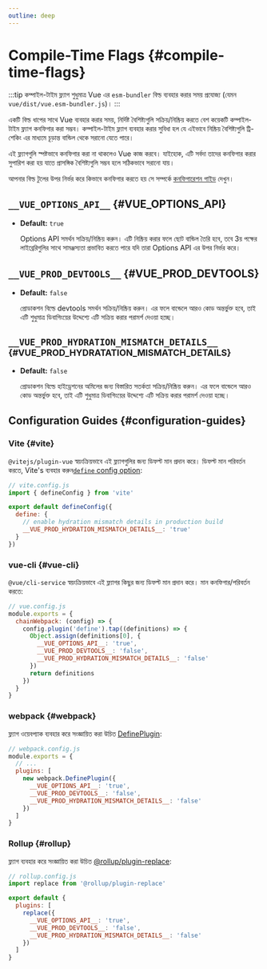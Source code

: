 ```yaml
---
outline: deep
---
```


# Compile-Time Flags {#compile-time-flags}

:::tip
কম্পাইল-টাইম ফ্ল্যাগ শুধুমাত্র Vue এর `esm-bundler` বিল্ড ব্যবহার করার সময় প্রযোজ্য (যেমন `vue/dist/vue.esm-bundler.js`)।
:::

একটি বিল্ড ধাপের সাথে Vue ব্যবহার করার সময়, নির্দিষ্ট বৈশিষ্ট্যগুলি সক্রিয়/নিষ্ক্রিয় করতে বেশ কয়েকটি কম্পাইল-টাইম ফ্ল্যাগ কনফিগার করা সম্ভব। কম্পাইল-টাইম ফ্ল্যাগ ব্যবহার করার সুবিধা হল যে এইভাবে নিষ্ক্রিয় বৈশিষ্ট্যগুলি ট্রি-শেকিং এর মাধ্যমে চূড়ান্ত বান্ডিল থেকে সরানো যেতে পারে।

এই ফ্ল্যাগগুলি স্পষ্টভাবে কনফিগার করা না থাকলেও Vue কাজ করবে। যাইহোক, এটি সর্বদা তাদের কনফিগার করার সুপারিশ করা হয় যাতে প্রাসঙ্গিক বৈশিষ্ট্যগুলি সম্ভব হলে সঠিকভাবে সরানো যায়।

আপনার বিল্ড টুলের উপর নির্ভর করে কিভাবে কনফিগার করতে হয় সে সম্পর্কে [কনফিগারেশন গাইড](#configuration-guides) দেখুন।

## `__VUE_OPTIONS_API__` {#VUE_OPTIONS_API}

- **Default:** `true`

  Options API সমর্থন সক্রিয়/নিষ্ক্রিয় করুন। এটি নিষ্ক্রিয় করার ফলে ছোট বান্ডিল তৈরি হবে, তবে 3য় পক্ষের লাইব্রেরিগুলির সাথে সামঞ্জস্যতা প্রভাবিত করতে পারে যদি তারা Options API এর উপর নির্ভর করে।

## `__VUE_PROD_DEVTOOLS__` {#VUE_PROD_DEVTOOLS}

- **Default:** `false`

  প্রোডাকশন বিল্ডে devtools সমর্থন সক্রিয়/নিষ্ক্রিয় করুন। এর ফলে বান্ডেলে আরও কোড অন্তর্ভুক্ত হবে, তাই এটি শুধুমাত্র ডিবাগিংয়ের উদ্দেশ্যে এটি সক্রিয় করার পরামর্শ দেওয়া হচ্ছে।

## `__VUE_PROD_HYDRATION_MISMATCH_DETAILS__` <sup class="vt-badge" data-text="3.4+" /> {#VUE_PROD_HYDRATATION_MISMATCH_DETAILS}

- **Default:** `false`

  প্রোডাকশন বিল্ডে হাইড্রেশনের অমিলের জন্য বিস্তারিত সতর্কতা সক্রিয়/নিষ্ক্রিয় করুন। এর ফলে বান্ডেলে আরও কোড অন্তর্ভুক্ত হবে, তাই এটি শুধুমাত্র ডিবাগিংয়ের উদ্দেশ্যে এটি সক্রিয় করার পরামর্শ দেওয়া হচ্ছে।

## Configuration Guides {#configuration-guides}

### Vite {#vite}

`@vitejs/plugin-vue` স্বয়ংক্রিয়ভাবে এই ফ্ল্যাগগুলির জন্য ডিফল্ট মান প্রদান করে। ডিফল্ট মান পরিবর্তন করতে, Vite's ব্যবহার করুন[`define` config option](https://vitejs.dev/config/shared-options.html#define):

```js
// vite.config.js
import { defineConfig } from 'vite'

export default defineConfig({
  define: {
    // enable hydration mismatch details in production build
    __VUE_PROD_HYDRATION_MISMATCH_DETAILS__: 'true'
  }
})
```

### vue-cli {#vue-cli}

`@vue/cli-service` স্বয়ংক্রিয়ভাবে এই ফ্ল্যাগর কিছুর জন্য ডিফল্ট মান প্রদান করে। মান কনফিগার/পরিবর্তন করতে:

```js
// vue.config.js
module.exports = {
  chainWebpack: (config) => {
    config.plugin('define').tap((definitions) => {
      Object.assign(definitions[0], {
        __VUE_OPTIONS_API__: 'true',
        __VUE_PROD_DEVTOOLS__: 'false',
        __VUE_PROD_HYDRATION_MISMATCH_DETAILS__: 'false'
      })
      return definitions
    })
  }
}
```

### webpack {#webpack}

ফ্ল্যাগ ওয়েবপ্যাক ব্যবহার করে সংজ্ঞায়িত করা উচিত [DefinePlugin](https://webpack.js.org/plugins/define-plugin/):

```js
// webpack.config.js
module.exports = {
  // ...
  plugins: [
    new webpack.DefinePlugin({
      __VUE_OPTIONS_API__: 'true',
      __VUE_PROD_DEVTOOLS__: 'false',
      __VUE_PROD_HYDRATION_MISMATCH_DETAILS__: 'false'
    })
  ]
}
```

### Rollup {#rollup}

ফ্ল্যাগ ব্যবহার করে সংজ্ঞায়িত করা উচিত [@rollup/plugin-replace](https://github.com/rollup/plugins/tree/master/packages/replace):

```js
// rollup.config.js
import replace from '@rollup/plugin-replace'

export default {
  plugins: [
    replace({
      __VUE_OPTIONS_API__: 'true',
      __VUE_PROD_DEVTOOLS__: 'false',
      __VUE_PROD_HYDRATION_MISMATCH_DETAILS__: 'false'
    })
  ]
}
```
